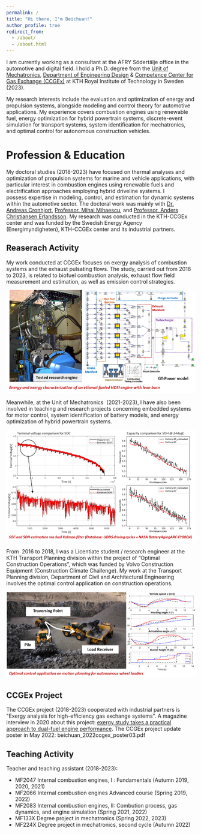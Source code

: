 ```yaml
---
permalink: /
title: "Hi there, I'm Beichuan!"
author_profile: true
redirect_from: 
  - /about/
  - /about.html
---
```


I am currently working as a consultant at the AFRY Södertälje office in the automotive and digital field. I hold a Ph.D. degree from the [Unit of Mechatronics](www.kth.se/mmk/mechatronics), [Department of Engineering Design](www.kth.se/mmk/department-of-machine-design-1.974324) & [Competence Center for Gas Exchange (CCGEx)](www.ccgex.kth.se) at KTH Royal Institute of Technology in Sweden (2023). 

My research interests include the evaluation and optimization of energy and propulsion systems, alongside modeling and control theory for automotive applications. My experience covers combustion engines using renewable fuel, energy optimization for hybrid powertrain systems, discrete-event simulation for transport systems, system identification for mechatronics, and optimal control for autonomous construction vehicles.


Profession & Education
======

My doctoral studies (2018-2023) have focused on thermal analyses and optimization of propulsion systems for marine and vehicle applications, with particular interest in combustion engines using renewable fuels and electrification approaches employing hybrid driveline systems. I possess expertise in modeling, control, and estimation for dynamic systems within the automotive sector. The doctoral work was mainly with [Dr. Andreas Cronhjort](www.kth.se/profile/qwerty), [Professor. Mihai Mihaescu](www.kth.se/profile/mihaescu), and [Professor. Anders Christiansen Erlandsson](scholar.google.se/citations?user=Y5rj2A0AAAAJ&hl=en). My research was conducted in the KTH-CCGEx center and was funded by the Swedish Energy Agency (Energimyndigheten), KTH-CCGEx center and its industrial partners.

Reaserach Activity
------

My work conducted at CCGEx focuses on exergy analysis of combustion systems and the exhaust pulsating flows. The study, carried out from 2018 to 2023, is related to biofuel combustion analysis, exhaust flow field measurement and estimation, as well as emission control strategies. 

![engine_cell](/images/engine_cell.png)

 Meanwhile, at the Unit of Mechatronics  (2021-2023), I have also been involved in teaching and research projects concerning embedded systems for motor control, system identification of battery models, and energy optimization of hybrid powertrain systems.

![battery](/images/battery.png)

From  2016 to 2018, I was a Licentiate student / research engineer at the KTH Transport Planning division within the project of “Optimal Construction Operations”, which was funded by Volvo Construction Equipment (Construction Climate Challenge). My work at the Transport Planning division, Department of Civil and Architectural Engineering involves the optimal control application on construction operations.

![wheel_loader](/images/wheel_loader.png)

CCGEx Project
------
The CCGEx project (2018-2023) cooperated with industrial partners is "Exergy analysis for high-efficiency gas exchange systems". A magazine interview in 2020 about this project: [exergy study takes a practical approach to dual-fuel engine performance](https://www.motorship.com/exergy-study-takes-practical-approach-to-dual-fuel-engine-performance/1370852.article). The CCGEx project update poster in May 2022:  beichuan_2022ccgex_poster03.pdf


Teaching Activity
------
Teacher and teaching assistant (2018-2023):

* MF2047 Internal combustion engines, I : Fundamentals (Autumn 2019, 2020, 2021)
* MF2066 Internal combustion engines Advanced course (Spring 2019, 2022)
* MF2083 Internal combustion engines, II: Combution process, gas dynamics, and engine simulation (Spring 2021, 2022)
* MF133X Degree project in mechatronics (Spring 2022, 2023)
* MF224X Degree project in mechatronics, second cycle (Autumn 2022)

